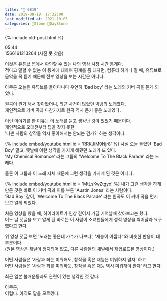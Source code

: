 ```yaml
---
title: "🌱 0819"
date: 2019-08-19. 17:32:00
last_modified_at: 2021-10-05
categories: 🗿Stone 🌱DayStone
---
```

{% include old-post.html %}

05:44  
1566161213264 (사진 못 찾음)  

이것은 유튜브 앱에서 확인할 수 있는 나의 영상 시청 시간 통계다.  
적다고 말할 수 없는 이 통계에 대하여 핑계를 좀 대자면, 컴퓨터 하거나 잘 때, 유튜브로 음악을 꼭 듣기 때문에 전부 영상을 보는 시간은 아니다.  

아무튼 오늘은 유튜브를 돌아다니다 우연히 'Bad boy' 라는 노래의 커버 곡을 듣게 되었다.  

원곡이 뭔가 해서 찾아봤더니, 최근 사건이 많았던 빅뱅의 노래였다.  
개인적으로 커버 곡과 마찬가지로 원곡 역시 듣기 좋은 노래였다.  

이런 이야기를 한 이유는 이 노래를 듣고 생각난 것이 있었기 때문이다.  
개인적으로 오래전부터 답을 찾지 못한  
'나쁜 사람의 창작물 역시 좋아해서는 안되는 건가?' 하는 생각이다.  

{% include embed/youtube.html id = 'RRKJiM9Njr8' %}
사실 오늘 들었던 'Bad Boy' 말고, 옛날에 이런 생각을 가지게 해줬던 노래가 또 있다.  
'My Chemical Romance' 라는 그룹의 'Welcome To The Black Parade' 라는 노래다.  

물론 이 그룹과 이 노래 자체 때문에 그런 생각을 가지게 된 것은 아니다.  

{% include embed/youtube.html id = 'MtLsKwZtgyo' %}
내가 그런 생각을 하게 만든 것은 바로 이 커버 곡과 이를 부른 'Austin Jones' 라는 사람이다.  
'Bad Boy' 같이, 'Welcome To The Black Parade' 라는 원곡도 이 커버 곡을 먼저 보고 알게 되었다.  

처음 영상을 봤을 때, 하이라이트가 인상 깊어서 가끔 기억날때 찾아보고는 했다.  
어느 날 댓글을 보고 알게 된 바로는 이 사람이 소녀팬들에게 성적 영상을 찍어달라 요구했다고 한다.  

위 영상 댓글 보면 '노래는 좋은데 가수가 나쁘다', '재능이 아깝다' 와 비슷한 반응이 대부분이다.  
(원본 영상은 채널이 정지되어 없고, 다른 사람들의 채널에서 재업로드된 영상이다.)  

어떤 사람들은 '사람과 죄는 미워해도, 창작물 혹은 재능은 미워하지 말자' 하고  
어떤 사람들은 '사람과 죄를 미워하듯, 창작물 혹은 재능 역시 미워해야 한다' 라고 한다.  

최근 일본 불매운동과도 관련이 있는 생각인 것 같다.  

아무튼,  
어렵다. 아직도 답을 모르겠다.  
